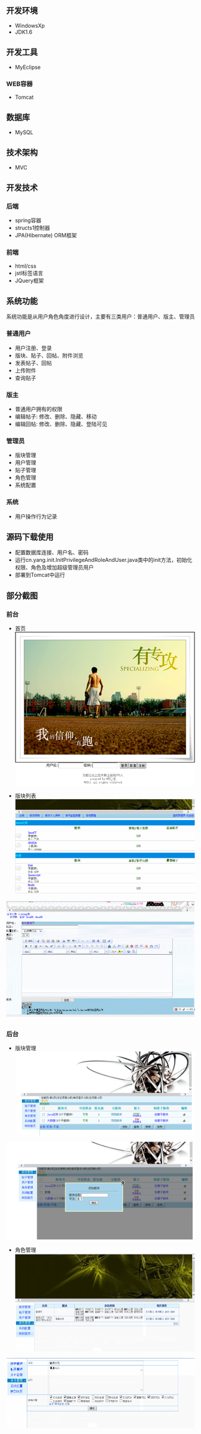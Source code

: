 ## 开发环境
- WindowsXp
- JDK1.6
## 开发工具
- MyEclipse
### WEB容器
- Tomcat
## 数据库
- MySQL
## 技术架构
- MVC
## 开发技术
### 后端
- spring容器
- structs1控制器
- JPA(Hibernate) ORM框架
### 前端
- html/css
- jstl标签语言
- JQuery框架
## 系统功能
   系统功能是从用户角色角度进行设计，主要有三类用户：普通用户、版主、管理员
### 普通用户
- 用户注册、登录
- 版块、贴子、回帖、附件浏览
- 发表帖子、回帖
- 上传附件
- 查询贴子
### 版主
- 普通用户拥有的权限
- 编辑帖子: 修改、删除、隐藏、移动
- 编辑回帖: 修改、删除、隐藏、登陆可见
### 管理员
- 版块管理
- 用户管理
- 贴子管理
- 角色管理
- 系统配置
### 系统
- 用户操作行为记录
## 源码下载使用
- 配置数据库连接、用户名、密码
- 运行cn.yang.init.InitPrivilegeAndRoleAndUser.java类中的init方法，初始化权限、角色及增加超级管理员用户
- 部署到Tomcat中运行

## 部分截图

### 前台

- 首页  
![首页](https://github.com/Cool-Coding/photos/blob/master/bbs/bbs01.png)  

- 版块列表  
![版块列表](https://github.com/Cool-Coding/photos/blob/master/bbs/framelist.png)  

![发表贴子](https://github.com/Cool-Coding/photos/blob/master/bbs/theme_post.png)  


### 后台  

- 版块管理  
![版块管理1](https://github.com/Cool-Coding/photos/blob/master/bbs/bbs02.png)  
 
![版块管理2](https://github.com/Cool-Coding/photos/blob/master/bbs/bbs03.png)  

- 角色管理
![角色管理1](https://github.com/Cool-Coding/photos/blob/master/bbs/role1.png)  

![角色管理2](https://github.com/Cool-Coding/photos/blob/master/bbs/role2.png)  

